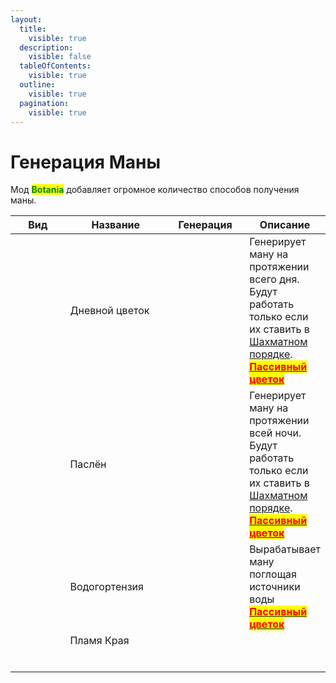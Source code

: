 ```yaml
---
layout:
  title:
    visible: true
  description:
    visible: false
  tableOfContents:
    visible: true
  outline:
    visible: true
  pagination:
    visible: true
---
```


# Генерация Маны

Мод <mark style="color:green;">**Botania**</mark> добавляет огромное количество способов получения маны.



<table data-full-width="true"><thead><tr><th width="93">Вид</th><th width="161">Название</th><th width="121">Генерация</th><th>Описание</th></tr></thead><tbody><tr><td><img src="https://media.discordapp.net/attachments/1132752267045511329/1132764426009845800/44ef96684b405138.png" alt="" data-size="original"></td><td>Дневной цветок</td><td></td><td>Генерирует ману на протяжении всего дня. <br>Будут работать только если их ставить в <a data-footnote-ref href="#user-content-fn-1">Шахматном порядке</a>. <a data-footnote-ref href="#user-content-fn-2"><mark style="color:red;"><strong>Пассивный цветок</strong></mark></a></td></tr><tr><td><img src="https://media.discordapp.net/attachments/1132752267045511329/1132764465092370535/9387ad6fadab10da.png" alt=""></td><td>Паслён</td><td></td><td>Генерирует ману на протяжении всей ночи. <br>Будут работать только если их ставить в <a data-footnote-ref href="#user-content-fn-3">Шахматном порядке</a>. <a data-footnote-ref href="#user-content-fn-4"><mark style="color:red;"><strong>Пассивный цветок</strong></mark></a></td></tr><tr><td><img src="https://media.discordapp.net/attachments/1132752267045511329/1133023848401469481/eac4230793420873.png" alt=""></td><td>Водогортензия</td><td></td><td>Вырабатывает ману поглощая источники воды<br><a data-footnote-ref href="#user-content-fn-5"><mark style="color:red;"><strong>Пассивный цветок</strong></mark></a></td></tr><tr><td></td><td>Пламя Края</td><td></td><td></td></tr><tr><td></td><td></td><td></td><td></td></tr><tr><td></td><td></td><td></td><td></td></tr><tr><td></td><td></td><td></td><td></td></tr><tr><td></td><td></td><td></td><td></td></tr><tr><td></td><td></td><td></td><td></td></tr><tr><td></td><td></td><td></td><td></td></tr></tbody></table>

[^1]: ![](https://media.discordapp.net/attachments/1125896171848732772/1126902616341880832/-1.png)

[^2]: Пассивными называют цветы, которые спустя 3 игровых дня высыхают, превращаясь в мёртвый куст.

[^3]: ![](https://media.discordapp.net/attachments/1125896171848732772/1126902616341880832/-1.png)

[^4]: Пассивными называют цветы, которые спустя 3 игровых дня высыхают, превращаясь в мёртвый куст.

[^5]: Пассивными называют цветы, которые спустя 3 игровых дня высыхают, превращаясь в мёртвый куст.
